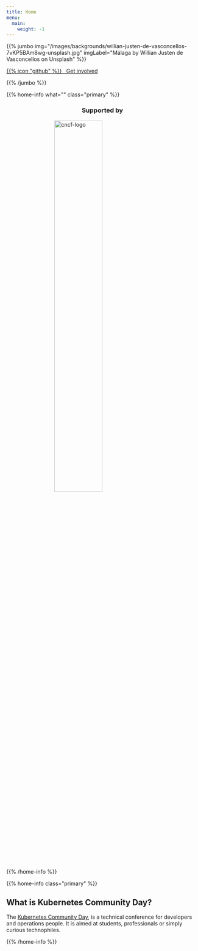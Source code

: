 ```yaml
---
title: Home
menu:
  main:
    weight: -1
---
```


{{% jumbo img="/images/backgrounds/willian-justen-de-vasconcellos-7vKP5BAm8wg-unsplash.jpg" imgLabel="Málaga by Willian Justen de Vasconcellos on Unsplash" %}}


<a class="btn primary btn-lg" style="margin-top: 1em;" href="https://github.com/kcd-es/spain-2021" target="_blank">
  {{% icon "github" %}}
  &nbsp; Get involved
</a>

{{% /jumbo %}}

<!-- CNCF LOGO -->
{{% home-info what="" class="primary" %}}

<h3 style="text-align:center;">Supported by</h2>
<img src="/images/logos/cncf-white.png" alt="cncf-logo" style="width:50%;margin-left:auto;margin-right:auto;display: block;"/>

{{% /home-info %}}

<!-- INFO -->
{{% home-info class="primary" %}}

## What is Kubernetes Community Day?

The [Kubernetes Community Day](https://kubernetescommunitydays.org/), is a technical conference for developers and operations people. It is aimed at students, professionals or simply curious technophiles.

{{% /home-info %}}
